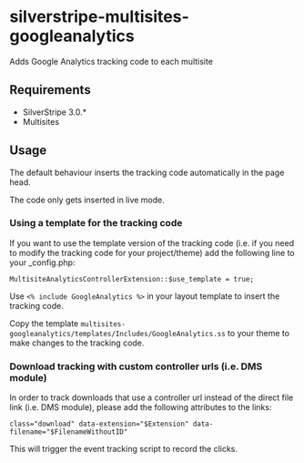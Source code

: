 # silverstripe-multisites-googleanalytics

Adds Google Analytics tracking code to each multisite

## Requirements

* SilverStripe 3.0.*
* Multisites

## Usage

The default behaviour inserts the tracking code automatically in the page head.

The code only gets inserted in live mode.

### Using a template for the tracking code

If you want to use the template version of the tracking code (i.e. if you need 
to modify the tracking code for your project/theme) add the following line to 
your _config.php:

```
MultisiteAnalyticsControllerExtension::$use_template = true;
```

Use `<% include GoogleAnalytics %>` in your layout template to insert the tracking code.

Copy the template `multisites-googleanalytics/templates/Includes/GoogleAnalytics.ss` 
to your theme to make changes to the tracking code.

### Download tracking with custom controller urls (i.e. DMS module)

In order to track downloads that use a controller url instead of the direct file 
link (i.e. DMS module), please add the following attributes to the links:

```
class="download" data-extension="$Extension" data-filename="$FilenameWithoutID"
```

This will trigger the event tracking script to record the clicks.